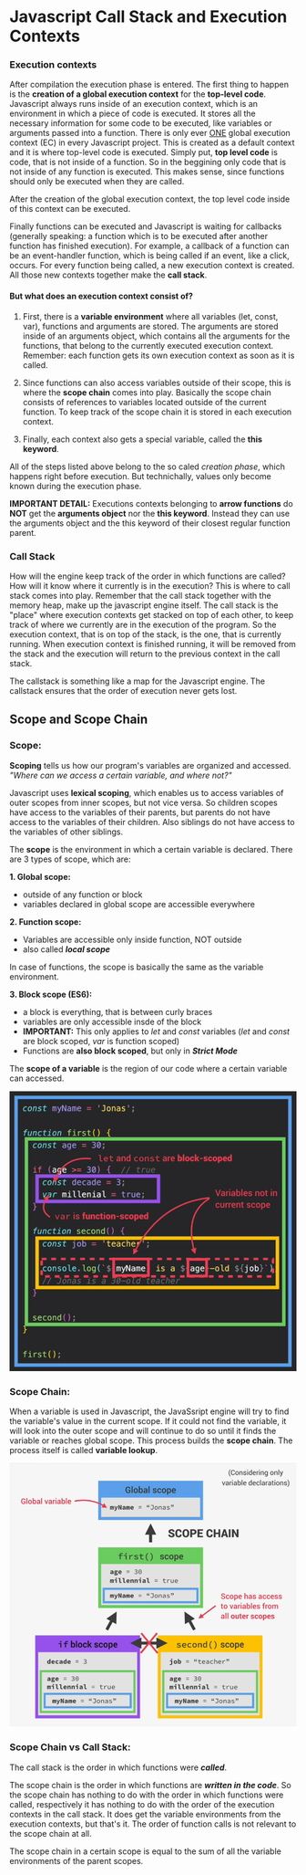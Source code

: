 # Javascript Call Stack and Execution Contexts

### Execution contexts

After compilation the execution phase is entered. The first thing to happen is the **creation of a global execution context** for the **top-level code**. Javascript always runs inside of an execution context, which is an environment in which a piece of code is executed. It stores all the necessary information for some code to be executed, like variables or arguments passed into a function. There is only ever <u>ONE</u> global execution context (EC) in every Javascript project. This is created as a default context and it is where top-level code is executed.
Simply put, **top level code** is code, that is not inside of a function. So in the beggining only code that is not inside of any function is executed. This makes sense, since functions should only be executed when they are called.

After the creation of the global execution context, the top level code inside of this context can be executed.

Finally functions can be executed and Javascript is waiting for callbacks (generally speaking: a function which is to be executed after another function has finished execution). For example, a callback of a function can be an event-handler function, which is being called if an event, like a click, occurs.
For every function being called, a new execution context is created. All those new contexts together make the **call stack**.

#### But what does an execution context consist of?

1. First, there is a **variable environment** where all variables (let, const, var), functions and arguments are stored. The arguments are stored inside of an arguments object, which contains all the arguments for the functions, that belong to the currently executed execution context. Remember: each function gets its own execution context as soon as it is called.

2. Since functions can also access variables outside of their scope, this is where the **scope chain** comes into play. Basically the scope chain consists of references to variables located outside of the current function. To keep track of the scope chain it is stored in each execution context.

3. Finally, each context also gets a special variable, called the **this keyword**.

All of the steps listed above belong to the so caled *creation phase*, which happens right before execution.
But technichally, values only become known during the execution phase.

**IMPORTANT DETAIL:** Executions contexts belonging to **arrow functions** do **NOT** get the **arguments object** nor the **this keyword**. Instead they can use the arguments object and the this keyword of their closest regular function parent.

### Call Stack

How will the engine keep track of the order in which functions are called? How will it know where it currently is in the execution?
This is where to call stack comes into play. Remember that the call stack together with the memory heap, make up the javascript engine itself.
The call stack is the "place" where execution contexts get stacked on top of each other, to keep track of where we currently are in the execution of the program. So the execution context, that is on top of the stack, is the one, that is currently running. When execution context is finished running, it will be removed from the stack and the execution will return to the previous context in the call stack.

The callstack is something like a map for the Javascript engine. The callstack ensures that the order of execution never gets lost.

##  Scope and Scope Chain

### Scope:

**Scoping** tells us how our program's variables are organized and accessed. *"Where can we access a certain variable, and where not?"*

Javascript uses **lexical scoping**, which enables us to access variables of outer scopes from inner scopes, but not vice versa. So children scopes have access to the variables of their parents, but parents do not have access to the variables of their children. Also siblings do not have access to the variables of other siblings.

The **scope** is the environment in which a certain variable is declared. There are 3 types of scope, which are:

**1. Global scope:**
- outside of any function or block
- variables declared in global scope are accessible everywhere

**2. Function scope:**
- Variables are accessible only inside function, NOT outside
- also called ***local scope***

In case of functions, the scope is basically the same as the variable environment.

**3. Block scope (ES6):**
- a block is everything, that is between curly braces
- variables are only accessible insde of the block
- **IMPORTANT:** This only applies to *let* and *const* variables (*let* and *const* are block scoped, *var* is function scoped)
- Functions are **also block scoped**, but only in ***Strict Mode***

The **scope of a variable** is the region of our code where a certain variable can accessed.

![scope example](../images/scope_example_image.png)

### Scope Chain:

When a variable is used in Javascript, the JavaSsript engine will try to find the variable's value in the current scope. If it could not find the variable, it will look into the outer scope and will continue to do so until it finds the variable or reaches global scope. This process builds the **scope chain**. The process itself is called **variable lookup**.

![scope chain](../images/scope_chain_image.png)

### Scope Chain vs Call Stack:

The call stack is the order in which functions were ***called***.

The scope chain is the order in which functions are ***written in the code***. So the scope chain has nothing to do with the order in which functions were called, respectively it has nothing to do with the order of the execution contexts in the call stack. It does get the variable environments from the execution contexts, but that's it. The order of function calls is not relevant to the scope chain at all.

The scope chain in a certain scope is equal to the sum of all the variable environments of the parent scopes.